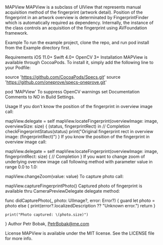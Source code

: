 MAPView
MAPView is a subclass of UIView that represents manual acquisition method of the fingerprint (artwork detail). Position of the fingerprint in an artwork overview is determinated by FingerprintFinder which is automatically required as dependency. Internally, the instance of the class controls an acquisition of the fingerprint using AVFoundation framework.

Example
To run the example project, clone the repo, and run pod install from the Example directory first.

Requirements
iOS 11.0+
Swift 4.0+
OpenCV 3+
Installation
MAPView is available through CocoaPods. To install it, simply add the following line to your Podfile:

source 'https://github.com/CocoaPods/Specs.git'
source 'https://github.com/oneprove/specs-oneprove.git'

pod 'MAPView'
To suppress OpenCV warnings set Documentation Comments to NO in Build Settings.

Usage
If you don't know the position of the fingerprint in overview image call:

mapView.delegate = self
mapView.locateFingerprint(overviewImage: image, overviewSize: size) { (status, fingerprintRect) in
    // Completion
    checkFingerprintStatus(status)
    print("Original fingerprint rect in overview image: \(fingerprintRect)")
}
If you know the position of the fingerprint in overview image call:

mapView.delegate = self
mapView.locateFingerprint(overviewImage: image, fingerprintRect: size) {
    // Completion
}
If you want to change zoom of underlying overview image call following method with parameter value in range 0.0 to 1.0:

mapView.changeZoom(value: value)
To capture photo call:

mapView.captureFingerprintPhoto()
Captured photo of fingerprint is available thru CameraPreviewDelegate delegate method:

func didCapturePhoto(_ photo: UIImage?, error: Error?) {
    guard let photo = photo else {
        print(error?.localizedDescription ?? "Unknown error.")
        return
    }

    print("Photo captured: \(photo.size)")
}
Author
Petr Bobak, PetrBobak@me.com

License
MAPView is available under the MIT license. See the LICENSE file for more info.
